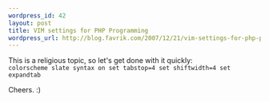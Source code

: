 ```yaml
--- 
wordpress_id: 42
layout: post
title: VIM settings for PHP Programming
wordpress_url: http://blog.favrik.com/2007/12/21/vim-settings-for-php-programming/
---
```

This is a religious topic, so let's get done with it quickly:
<code>
colorscheme slate
syntax on
set tabstop=4
set shiftwidth=4
set expandtab
</code>

Cheers. :)
